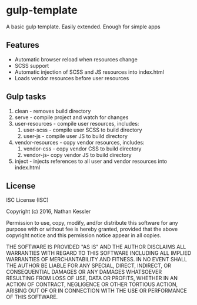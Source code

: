 # gulp-template

A basic gulp template. Easily extended. Enough for simple apps

## Features

* Automatic browser reload when resources change
* SCSS support
* Automatic injection of SCSS and JS resources into index.html
* Loads vendor resources before user resources

## Gulp tasks

1. clean - removes build directory
2. serve - compile project and watch for changes
3. user-resources - compile user resources, includes:
    1. user-scss - compile user SCSS to build directory
    2. user-js - compile user JS to build directory
4. vendor-resources - copy vendor resources, includes:
    1. vendor-css - copy vendor CSS to build directory
    2. vendor-js- copy vendor JS to build directory
5. inject - injects references to all user and vendor resources into index.html

## License

ISC License (ISC)

Copyright (c) 2016, Nathan Kessler

Permission to use, copy, modify, and/or distribute this software for any purpose with or without fee is hereby granted, provided that the above copyright notice and this permission notice appear in all copies.

THE SOFTWARE IS PROVIDED "AS IS" AND THE AUTHOR DISCLAIMS ALL WARRANTIES WITH REGARD TO THIS SOFTWARE INCLUDING ALL IMPLIED WARRANTIES OF MERCHANTABILITY AND FITNESS. IN NO EVENT SHALL THE AUTHOR BE LIABLE FOR ANY SPECIAL, DIRECT, INDIRECT, OR CONSEQUENTIAL DAMAGES OR ANY DAMAGES WHATSOEVER RESULTING FROM LOSS OF USE, DATA OR PROFITS, WHETHER IN AN ACTION OF CONTRACT, NEGLIGENCE OR OTHER TORTIOUS ACTION, ARISING OUT OF OR IN CONNECTION WITH THE USE OR PERFORMANCE OF THIS SOFTWARE.
